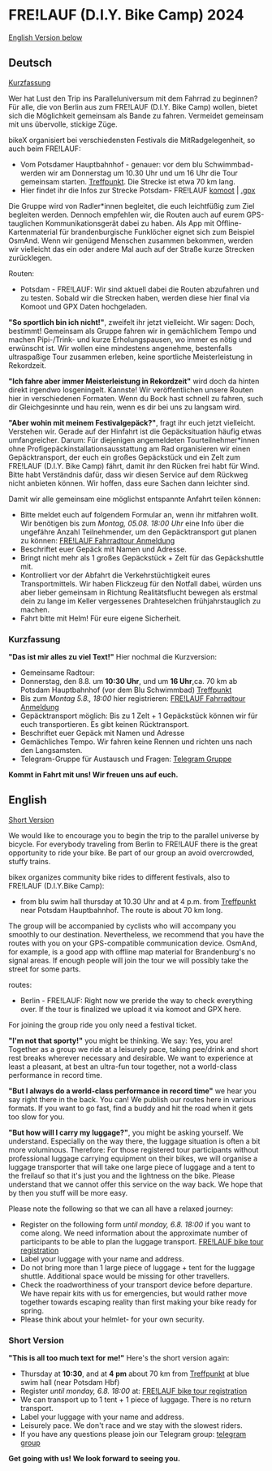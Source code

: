 # FRE!LAUF (D.I.Y. Bike Camp) 2024

[English Version below](#English)

## Deutsch
[Kurzfassung](#Kurzfassung)

Wer hat Lust den Trip ins Paralleluniversum mit dem Fahrrad zu beginnen? Für alle, die von Berlin aus zum FRE!LAUF (D.I.Y. Bike Camp) wollen, bietet sich die Möglichkeit gemeinsam als Bande zu fahren. Vermeidet gemeinsam mit uns übervolle, stickige Züge.

bikeX organisiert bei verschiedensten Festivals die MitRadgelegenheit, so auch beim FRE!LAUF: 
- Vom Potsdamer Hauptbahnhof - genauer: vor dem blu Schwimmbad-  werden wir am Donnerstag um 10.30 Uhr und um 16 Uhr die Tour gemeinsam starten. [Treffpunkt](https://www.openstreetmap.org/?mlat=52.390134&mlon=13.064174#map=19/52.390134/13.064174). Die Strecke ist etwa 70 km lang.
- Hier findet ihr die Infos zur Strecke Potsdam- FRE!LAUF [komoot](https://www.komoot.com/de-de/tour/1745553211) | [.gpx](assets/route/Potsdam-Freilauf24.gpx)
 
Die Gruppe wird von Radler\*innen begleitet, die euch leichtfüßig zum Ziel begleiten werden. Dennoch empfehlen wir, die Routen auch auf eurem GPS-tauglichen Kommunikationsgerät dabei zu haben. Als App mit Offline-Kartenmaterial für brandenburgische Funklöcher eignet sich zum Beispiel OsmAnd. Wenn wir genügend Menschen zusammen bekommen, werden wir vielleicht das ein oder andere Mal auch auf der Straße kurze Strecken zurücklegen.

Routen:
 - Potsdam - FRE!LAUF: Wir sind aktuell dabei die Routen abzufahren und zu testen. Sobald wir die Strecken haben, werden diese hier final via Komoot und GPX Daten hochgeladen. 
   
**"So sportlich bin ich nicht!"**, zweifelt ihr jetzt vielleicht. Wir sagen: Doch, bestimmt! Gemeinsam als Gruppe fahren wir in gemächlichem Tempo und machen Pipi-/Trink- und kurze Erholungspausen, wo immer es nötig und erwünscht ist. Wir wollen eine mindestens angenehme, bestenfalls ultraspaßige Tour zusammen erleben, keine sportliche Meisterleistung in Rekordzeit. 

**"Ich fahre aber immer Meisterleistung in Rekordzeit"** wird doch da hinten direkt irgendwo losgeningelt. Kannste! Wir veröffentlichen unsere Routen hier in verschiedenen Formaten. Wenn du Bock hast schnell zu fahren, such dir Gleichgesinnte und hau rein, wenn es dir bei uns zu langsam wird. 

**"Aber wohin mit meinem Festivalgepäck?"**, fragt ihr euch jetzt vielleicht. Verstehen wir. Gerade auf der Hinfahrt ist die Gepäcksituation häufig etwas umfangreicher. Darum: Für diejenigen angemeldeten Tourteilnehmer\*innen ohne Profigepäckinstallationsausstattung am Rad organisieren wir einen Gepäcktransport, der euch ein großes Gepäckstück und ein Zelt zum FRE!LAUF (D.I.Y. Bike Camp) fährt, damit ihr den Rücken frei habt für Wind. Bitte habt Verständnis dafür, dass wir diesen Service auf dem Rückweg nicht anbieten können. Wir hoffen, dass eure Sachen dann leichter sind.


Damit wir alle gemeinsam eine möglichst entspannte Anfahrt teilen können:
- Bitte meldet euch auf folgendem Formular an, wenn ihr mitfahren wollt. Wir benötigen bis zum _Montag, 05.08. 18:00 Uhr_ eine Info über die ungefähre Anzahl Teilnehmender, um den Gepäcktransport gut planen zu können: [FRE!LAUF Fahrradtour Anmeldung](https://cryptpad.fr/form/#/2/form/view/zBvooRwyKVbKIyKnx2AO-431GJefP4xDeyNF3kwpbIQ/)
- Beschriftet euer Gepäck mit Namen und Adresse. 
- Bringt nicht mehr als 1 großes Gepäckstück + Zelt für das Gepäckshuttle mit.
- Kontrolliert vor der Abfahrt die Verkehrstüchtigkeit eures Transportmittels. Wir haben Flickzeug für den Notfall dabei, würden uns aber lieber gemeinsam in Richtung Realitätsflucht bewegen als erstmal dein zu lange im Keller vergessenes Drahteselchen frühjahrstauglich zu machen.
- Fahrt bitte mit Helm! Für eure eigene Sicherheit.

### <a name="Kurzfassung"></a> Kurzfassung
**"Das ist mir alles zu viel Text!"** Hier nochmal die Kurzversion:
- Gemeinsame Radtour:
- Donnerstag, den 8.8. um **10:30 Uhr**, und um **16 Uhr**,ca. 70 km ab Potsdam Hauptbahnhof (vor dem Blu Schwimmbad) [Treffpunkt](https://www.openstreetmap.org/?mlat=52.390134&mlon=13.064174#map=19/52.390134/13.064174)
- Bis zum _Montag 5.8., 18:00_ hier registrieren: [FRE!LAUF Fahrradtour Anmeldung](https://cryptpad.fr/form/#/2/form/view/zBvooRwyKVbKIyKnx2AO-431GJefP4xDeyNF3kwpbIQ/)
- Gepäcktransport möglich: Bis zu 1 Zelt + 1 Gepäckstück können wir für euch transportieren. Es gibt keinen Rücktransport.
- Beschriftet euer Gepäck mit Namen und Adresse
- Gemächliches Tempo. Wir fahren keine Rennen und richten uns nach den Langsamsten.
- Telegram-Gruppe für Austausch und Fragen: [Telegram Gruppe](https://t.me/+wVbK3P9SBm5mYWNi)

**Kommt in Fahrt mit uns! Wir freuen uns auf euch.**

## <a name="English"></a> English
[Short Version](#short)

We would like to encourage you to begin the trip to the parallel universe by bicycle. For everybody traveling from Berlin to FRE!LAUF there is the great opportunity to ride your bike. Be part of our group an avoid overcrowded, stuffy trains.

bikex organizes community bike rides to different festivals, also to FRE!LAUF (D.I.Y.Bike Camp): 
- from blu swim hall thursday at 10.30 Uhr and at 4 p.m. from [Treffpunkt](https://www.openstreetmap.org/?mlat=52.390134&mlon=13.064174#map=19/52.390134/13.064174) near Potsdam Hauptbahnhof. The route is about 70 km long. 
 
The group will be accompanied by cyclists who will accompany you smoothly to our destination. Nevertheless, we recommend that you have the routes with you on your GPS-compatible communication device. OsmAnd, for example, is a good app with offline map material for Brandenburg's no signal areas. If enough people will join the tour we will possibly take the street for some parts.

routes:
 - Berlin - FRE!LAUF: Right now we preride the way to check everything over. If the tour is finalized we upload it via komoot and GPX here. 

For joining the group ride you only need a festival ticket.

**"I'm not that sporty!"** you might be thinking. We say: Yes, you are! Together as a group we ride at a leisurely pace, taking pee/drink and short rest breaks wherever necessary and desirable. We want to experience at least a pleasant, at best an ultra-fun tour together, not a world-class performance in record time. 

**"But I always do a world-class performance in record time"**  we hear you say right there in the back. You can! We publish our routes here in various formats. If you want to go fast, find a buddy and hit the road when it gets too slow for you. 

**"But how will I carry my luggage?"**, you might be asking yourself. We understand. Especially on the way there, the luggage situation is often a bit more voluminous. Therefore: For those registered tour participants without professional luggage carrying equipment on their bikes, we will organise a luggage transporter that will take one large piece of luggage and a tent to the freilauf so that it's just you and the lightness on the bike. Please understand that we cannot offer this service on the way back. We hope that by then you stuff will be more easy. 


Please note the following so that we can all have a relaxed journey:
- Register on the following form _until monday, 6.8. 18:00_ if you want to come along. We need information about the approximate number of participants to be able to plan the luggage transport. [FRE!LAUF bike tour registration](https://cryptpad.fr/form/#/2/form/view/zBvooRwyKVbKIyKnx2AO-431GJefP4xDeyNF3kwpbIQ/)
- Label your luggage with your name and address.
- Do not bring more than 1 large piece of luggage + tent for the luggage shuttle. Additional space would be missing for other travellers.
- Check the roadworthiness of your transport device before departure. We have repair kits with us for emergencies, but would rather move together towards escaping reality than first making your bike ready for spring.
- Please think about your helmlet- for your own security.

### <a name="short"></a> Short Version
**"This is all too much text for me!"**  Here's the short version again:
- Thursday at **10:30**, and at **4 pm** about 70 km from [Treffpunkt](https://www.openstreetmap.org/?mlat=52.390134&mlon=13.064174#map=19/52.390134/13.064174) at blue swim hall (near Potsdam Hbf)
- Register _until monday, 6.8. 18:00_ at: [FRE!LAUF bike tour registration](https://cryptpad.fr/form/#/2/form/view/zBvooRwyKVbKIyKnx2AO-431GJefP4xDeyNF3kwpbIQ/)
- We can transport up to 1 tent + 1 piece of luggage. There is no return transport.
- Label your luggage with your name and address.
- Leisurely pace. We don't race and we stay with the slowest riders.
- If you have any questions please join our Telegram group: [telegram group](https://t.me/+XsqBDVuJKdsyMWUy)

**Get going with us! We look forward to seeing you.**
